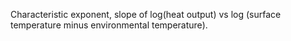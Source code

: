 ﻿Characteristic exponent, slope of log(heat output) vs log (surface temperature minus environmental temperature).